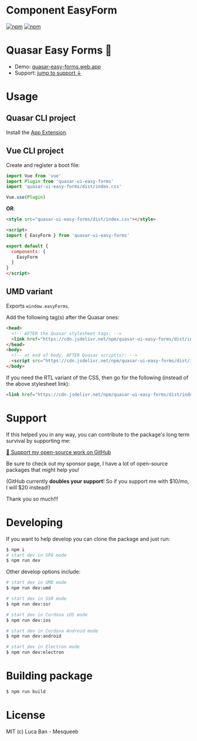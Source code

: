 # Component EasyForm

[![npm](https://img.shields.io/npm/v/quasar-ui-easy-forms.svg?label=quasar-ui-easy-forms)](https://www.npmjs.com/package/quasar-ui-easy-forms)
[![npm](https://img.shields.io/npm/dt/quasar-ui-easy-forms.svg)](https://www.npmjs.com/package/quasar-ui-easy-forms)


# Quasar Easy Forms 📮

- Demo: [quasar-easy-forms.web.app](http://quasar-easy-forms.web.app)
- Support: [jump to support ↓](#support)

# Usage

## Quasar CLI project

Install the [App Extension](../app-extension).

## Vue CLI project

Create and register a boot file:

```js
import Vue from 'vue'
import Plugin from 'quasar-ui-easy-forms'
import 'quasar-ui-easy-forms/dist/index.css'

Vue.use(Plugin)
```

**OR**:

```html
<style src="quasar-ui-easy-forms/dist/index.css"></style>

<script>
import { EasyForm } from 'quasar-ui-easy-forms'

export default {
  components: {
    EasyForm
  }
}
</script>
```

## UMD variant

Exports `window.easyForms`.

Add the following tag(s) after the Quasar ones:

```html
<head>
  <!-- AFTER the Quasar stylesheet tags: -->
  <link href="https://cdn.jsdelivr.net/npm/quasar-ui-easy-forms/dist/index.min.css" rel="stylesheet" type="text/css">
</head>
<body>
  <!-- at end of body, AFTER Quasar script(s): -->
  <script src="https://cdn.jsdelivr.net/npm/quasar-ui-easy-forms/dist/index.umd.min.js"></script>
</body>
```

If you need the RTL variant of the CSS, then go for the following (instead of the above stylesheet link):

```html
<link href="https://cdn.jsdelivr.net/npm/quasar-ui-easy-forms/dist/index.rtl.min.css" rel="stylesheet" type="text/css">
```

# Support

If this helped you in any way, you can contribute to the package's long term survival by supporting me:

[💜 Support my open-source work on GitHub](https://github.com/sponsors/mesqueeb)

Be sure to check out my sponsor page, I have a lot of open-source packages that might help you!

(GitHub currently **doubles your support**! So if you support me with $10/mo, I will $20 instead!)

Thank you so much!!!

# Developing

If you want to help develop you can clone the package and just run:

```bash
$ npm i
# start dev in SPA mode
$ npm run dev
```

Other develop options include:

```bash
# start dev in UMD mode
$ npm run dev:umd

# start dev in SSR mode
$ npm run dev:ssr

# start dev in Cordova iOS mode
$ npm run dev:ios

# start dev in Cordova Android mode
$ npm run dev:android

# start dev in Electron mode
$ npm run dev:electron
```

# Building package

```bash
$ npm run build
```

# License
MIT (c) Luca Ban - Mesqueeb
